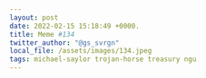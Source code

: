 ```yaml
---
layout: post
date: 2022-02-15 15:18:49 +0000.
title: Meme #134
twitter_author: "@gs_svrgn"
local_file: /assets/images/134.jpeg
tags: michael-saylor trojan-horse treasury ngu
---
```

